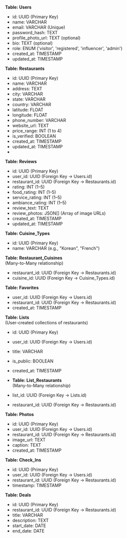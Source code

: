 **Table: Users**

- id: UUID (Primary Key)
- name: VARCHAR
- email: VARCHAR (Unique)
- password_hash: TEXT
- profile_photo_url: TEXT (optional)
- bio: TEXT (optional)
- role: ENUM ('visitor', 'registered', 'influencer', 'admin')
- created_at: TIMESTAMP
- updated_at: TIMESTAMP

**Table: Restaurants**

- id: UUID (Primary Key)
- name: VARCHAR
- address: TEXT
- city: VARCHAR
- state: VARCHAR
- country: VARCHAR
- latitude: FLOAT
- longitude: FLOAT
- phone_number: VARCHAR
- website_url: TEXT
- price_range: INT (1 to 4)
- is_verified: BOOLEAN
- created_at: TIMESTAMP
- updated_at: TIMESTAMP
- 
**Table: Reviews**

- id: UUID (Primary Key)
- user_id: UUID (Foreign Key → Users.id)
- restaurant_id: UUID (Foreign Key → Restaurants.id)
- rating: INT (1–5)
- food_rating: INT (1–5)
- service_rating: INT (1–5)
- ambiance_rating: INT (1–5)
- review_text: TEXT
- review_photos: JSON[] (Array of image URLs)
- created_at: TIMESTAMP
- updated_at: TIMESTAMP

**Table: Cuisine_Types**

- id: UUID (Primary Key)
- name: VARCHAR (e.g., "Korean", "French")

**Table: Restaurant_Cuisines**  
(Many-to-Many relationship)

- restaurant_id: UUID (Foreign Key → Restaurants.id)
- cuisine_id: UUID (Foreign Key → Cuisine_Types.id)

**Table: Favorites**

- user_id: UUID (Foreign Key → Users.id)
- restaurant_id: UUID (Foreign Key → Restaurants.id)
- created_at: TIMESTAMP

**Table: Lists**  
(User-created collections of restaurants)

- id: UUID (Primary Key)
- user_id: UUID (Foreign Key → Users.id)
- title: VARCHAR
- is_public: BOOLEAN
- created_at: TIMESTAMP

- **Table: List_Restaurants**  
(Many-to-Many relationship)

- list_id: UUID (Foreign Key → Lists.id)
- restaurant_id: UUID (Foreign Key → Restaurants.id)

**Table: Photos**

- id: UUID (Primary Key)
- user_id: UUID (Foreign Key → Users.id)
- restaurant_id: UUID (Foreign Key → Restaurants.id)
- image_url: TEXT
- caption: TEXT
- created_at: TIMESTAMP

**Table: Check_Ins**

- id: UUID (Primary Key)
- user_id: UUID (Foreign Key → Users.id)
- restaurant_id: UUID (Foreign Key → Restaurants.id)
- timestamp: TIMESTAMP

**Table: Deals**

- id: UUID (Primary Key)
- restaurant_id: UUID (Foreign Key → Restaurants.id)
- title: VARCHAR
- description: TEXT
- start_date: DATE
- end_date: DATE



